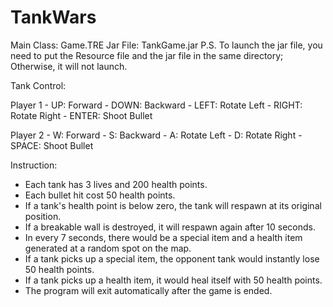 # TankWars

Main Class: Game.TRE
Jar File: TankGame.jar
P.S. To launch the jar file, you need to put the Resource file and the jar file in the same directory; Otherwise, it will not launch.

Tank Control:

Player 1
    - UP: Forward
    - DOWN: Backward
    - LEFT: Rotate Left
    - RIGHT: Rotate Right
    - ENTER: Shoot Bullet
    
Player 2
    - W: Forward
    - S: Backward
    - A: Rotate Left
    - D: Rotate Right
    - SPACE: Shoot Bullet

Instruction:
- Each tank has 3 lives and 200 health points.
- Each bullet hit cost 50 health points.
- If a tank's health point is below zero, the tank will respawn at its original position.
- If a breakable wall is destroyed, it will respawn again after 10 seconds.
- In every 7 seconds, there would be a special item and a health item generated at a random spot on the map.
- If a tank picks up a special item, the opponent tank would instantly lose 50 health points.
- If a tank picks up a health item, it would heal itself with 50 health points.
- The program will exit automatically after the game is ended.
